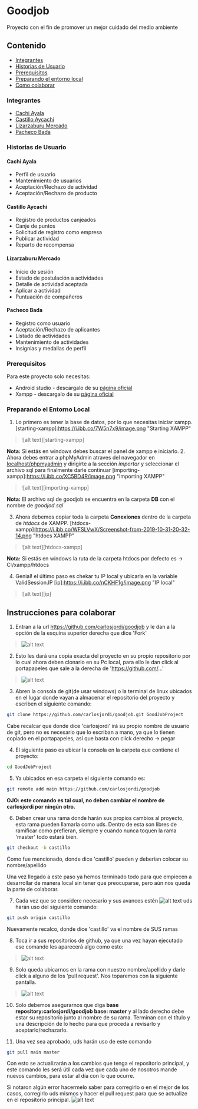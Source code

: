 # Goodjob
Proyecto con el fin de promover un mejor cuidado del medio ambiente

## Contenido
* [Integrantes](#integrantes)
* [Historias de Usuario](#historias-de-usuario)
* [Prerequisitos](#prerequisitos)
* [Preparando el entorno local](#preparando-el-entorno-local)
* [Como colaborar](#instrucciones-para-colaborar)

### Integrantes
* [Cachi Ayala](https://github.com/Anthonyca18m/)
* [Castillo Aycachi](https://github.com/carlosjordi/)
* [Lizarzaburu Mercado](https://github.com/glizarzaburu/)
* [Pacheco Bada](https://github.com/pbada1996/)

### Historias de Usuario
#### Cachi Ayala
* Perfil de usuario	
* Mantenimiento de usuarios
* Aceptación/Rechazo de actividad	
* Aceptación/Rechazo de producto
#### Castillo Aycachi
* Registro de productos canjeados
* Canje de puntos	
* Solicitud de registro como empresa	
* Publicar actividad	
* Reparto de recompensa	
#### Lizarzaburu Mercado
* Inicio de sesión	
* Estado de postulación a actividades	
* Detalle de actividad aceptada
* Aplicar a actividad	
* Puntuación de compañeros 
#### Pacheco Bada
* Registro como usuario 
* Aceptación/Rechazo de aplicantes
* Listado de actividades
* Mantenimiento de actividades	
* Insignias y medallas de perfil
### Prerequisitos
Para este proyecto solo necesitas:
* Android studio - descargalo de su [página oficial](https://developer.android.com/studio)
* Xampp - descargalo de su [página oficial](https://www.apachefriends.org/index.html)
### Preparando el Entorno Local
1. Lo primero es tener la base de datos, por lo que necesitas iniciar xampp.
[starting-xampp]:https://i.ibb.co/7W5n7x9/image.png "Starting XAMPP"
>![alt text][starting-xampp]

**Nota:** Si estás en windows debes buscar el panel de xampp e iniciarlo.
2. Ahora debes entrar a phpMyAdmin atraves del navegador en [localhost/phpmyadmin](localhost/phpmyadmin) y dirigirte a la sección *importar* y seleccionar el archivo sql para finalmente darle continuar
[importing-xampp]:https://i.ibb.co/XC5BD4R/image.png "Importing XAMPP"
>![alt text][importing-xampp]

**Nota:** El archivo sql de goodjob se encuentra en la carpeta **DB** con el nombre de *goodjod.sql*

3. Ahora debemos copiar toda la carpeta **Conexiones** dentro de la carpeta de *htdocs* de XAMPP. 
[htdocs-xampp]:https://i.ibb.co/WFSLVwX/Screenshot-from-2019-10-31-20-32-14.png "htdocs XAMPP"
>![alt text][htdocs-xampp]

**Nota:** Si estás en windows la ruta de la carpeta htdocs por defecto es -> C:/xampp/htdocs

4. Genial! el último paso es chekar tu IP local y ubicarla en la variable ValidSession.IP
[ip]:https://i.ibb.co/nCKHF1g/image.png "IP local"
>![alt text][ip]

## Instrucciones para colaborar

1. Entran a la url https://github.com/carlosjordi/goodjob y le dan a la opción de la esquina superior derecha que dice 'Fork'

[fork]:https://i.gyazo.com/576cccd2d9c45ada41b72f7f1f9cef05.png "Fork"

>![alt text][fork]

2. Esto les dará una copia exacta del proyecto en su propio repositorio por lo cual ahora deben clonarlo en su Pc local, para ello le dan click al portapapeles que sale a la derecha de 'https://github.com/...'

[cloning]:https://i.gyazo.com/eb472523db3a22b4a793c67e0e7f1ab5.png "cloning"
>![alt text][cloning]

3. Abren la consola de git(de usar windows) o la terminal de linux ubicados en el lugar donde vayan a almacenar el repositorio del proyecto y escriben el siguiente comando:

```bash
git clone https://github.com/carlosjordi/goodjob.git GoodJobProject
```

Cabe recalcar que donde dice 'carlosjordi' irá su propio nombre de usuario de git, pero no es necesario que lo escriban a mano, ya que lo tienen copiado en el portapapeles, así que basta con click derecho -> pegar

4. El siguiente paso es ubicar la consola en la carpeta que contiene el proyecto:

```bash
cd GoodJobProject
```

5. Ya ubicados en esa carpeta el siguiente comando es:

```bash
git remote add main https://github.com/carlosjordi/goodjob
```

**OJO: este comando es tal cual, no deben cambiar el nombre de carlosjordi por ningún otro.**

6. Deben crear una rama donde harán sus propios cambios al proyecto, esta rama pueden llamarla como uds. Dentro de esta son libres de ramificar como prefieran, siempre y cuando nunca toquen la rama 'master' todo estará bien.

```bash
git checkout -b castillo
```

Como fue mencionado, donde dice 'castillo' pueden y deberían colocar su nombre/apellido

Una vez llegado a este paso ya hemos terminado todo para que empiecen a desarrollar de manera local sin tener que preocuparse, pero aún nos queda la parte de colaborar.

7. Cada vez que se considere necesario y sus avances estén ![alt text][oki] uds harán uso del siguiente comando:

[oki]:https://i.gyazo.com/c525c45dfacda814b97c8f9001e71676.png "oki"

```bash
git push origin castillo
```

Nuevamente recalco, donde dice 'castillo' va el nombre de SUS ramas

8. Toca ir a sus repositorios de github, ya que una vez hayan ejecutado ese comando les aparecerá algo como esto:

[pull_request]:https://i.gyazo.com/e24937b233aa49d1a6d1abc1a70305ee.png "pull request"

>![alt text][pull_request]

9. Solo queda ubicarnos en la rama con nuestro nombre/apellido y darle click a alguno de los 'pull request'. Nos toparemos con la siguiente pantalla.

[open_pull_request]:https://i.gyazo.com/4e4944774a20d33f6e3a6e4f412a94a9.png "opening"

>![alt text][open_pull_request]

10. Solo debemos asegurarnos que diga **base repository:carlosjordi/goodjob base: master** y al lado derecho debe estar su repositorio junto al nombre de su rama. Terminan con el título y una descripción de lo hecho para que proceda a revisarlo y aceptarlo/rechazarlo.

11. Una vez sea aprobado, uds harán uso de este comando

```bash
git pull main master
```

Con esto se actualizarán a los cambios que tenga el repositorio principal, y este comando les será útil cada vez que cada uno de nosotros mande nuevos cambios, para estar al día con lo que ocurre.

Si notaron algún error hacermelo saber para corregirlo o en el mejor de los casos, corregirlo uds mismos y hacer el pull request para que se actualize en el repositorio principal. ![alt text][oki]
